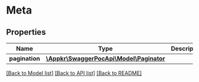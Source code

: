 # Meta

## Properties
Name | Type | Description | Notes
------------ | ------------- | ------------- | -------------
**pagination** | [**\Appkr\SwaggerPocApi\Model\Paginator**](Paginator.md) |  | 

[[Back to Model list]](../README.md#documentation-for-models) [[Back to API list]](../README.md#documentation-for-api-endpoints) [[Back to README]](../README.md)


